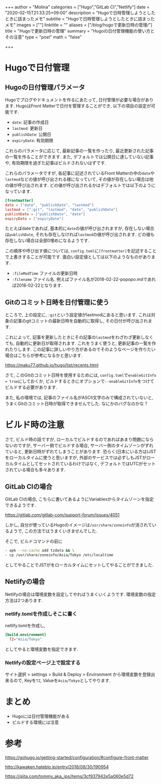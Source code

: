 +++
author = "Molina"
categories = ["Hugo","GitLab CI","Netlify"]
date = "2020-02-15T21:33:25+09:00"
description = "Hugoで日時管理しようとしたときに詰まったメモ"
subtitle = "Hugoで日時管理しようとしたときに詰まったメモ"
images = [""]
linktitle = ""
aliases = ["/blog/hugoで更新日時の管理/"]
title = "Hugoで更新日時の管理"
summary = "Hugoの日付管理機能の使い方とその注意"
type = "post"
math = "false"

+++

# Hugoで日付管理
## Hugoの日付管理パラメータ
Hugoでブログやドキュメントを作るにあたって, 日付管理が必要な場合があります. 
HugoはFront Matterで日付を管理することができ, 以下の項目の設定が可能です. 


- `date`: 記事の作成日
- `lastmod`: 更新日
- `publishDate`: 公開日
- `expiryDate`: 有効期限

これらのパラメータに応じて, 最新記事の一覧を作ったり, 最近更新された記事の一覧を作ることができます. また, デフォルトでは公開日に達していない記事や, 有効期限を過ぎた記事はビルドされないはずです. 

これらのパラメータですが, 各記事に記述されているFront Matterの中の`date`や`lastmod`などの値が呼び出される様になっていて, その値が存在しない場合は他の値が呼び出されます. どの値が呼び出されるかはデフォルトでは以下のようになっています. 

```toml
[frontmatter]
date = ["date", "publishDate", "lastmod"]
lastmod = [":git", "lastmod", "date", "publishDate"]
publishDate = ["publishDate", "date"]
expiryDate = ["expiryDate"]
```
たとえばdateであれば, 基本的に`date`の値が呼び出されますが, 存在しない場合は`publishDate`, それも存在しなければ`lastmod`の値が呼び出されます. どの値も存在しない場合は全部0埋めになるようです. 

この順序や呼び出す値については, `config.toml`に`[frontmatter]`を記述することで上書きすることが可能です. 
面白い設定値としては以下のようなものがあります. 
- `:fileModTime` ファイルの更新日時
- `:filename` ファイル名. 例えばファイル名が2018-02-22-popopo.mdであれば2018-02-22となります. 

## Gitのコミット日時を日付管理に使う
ところで, 上の設定に, `:git`という設定値がlastmodにあると思います. これは対象の記事のgitコミットの最新日時を自動的に取得し, その日付が呼び出されます. 

これによって, 記事を更新したときにその記事の`lastmod`をわざわざ更新しなくても, 自動的に更新日が取得されます. これをうまく使うと, 更新記事の一覧を作れたりします. 
この記事に詳しいやり方があるのでそのようなページを作りたい場合はこちらが参考になるかと思います. 

https://maku77.github.io/hugo/list/recents.html

さて, このGitのコミット日時を使用するためには, `config.toml`で`enableGitInfo = true`にしておくか, ビルドするときにオプションで`--enableGitInfo`をつけてビルドする必要があります. 

また, 私の環境では, 記事のファイル名がASCII文字のみで構成されていないと, うまくGitのコミット日時が取得できませんでした. なにかのバグなのかな？

# ビルド時の注意
さて, ビルド時の話ですが, ローカルでビルドするのであればあまり問題にならないのですが, サーバー側でビルドする場合, サーバー側のタイムゾーンがずれていると, 更新日時がずれてしまうことがあります. 恐らく(日本にいる方は)JSTをローカルタイムに使うと思いますが, 外部のサービスでは必ずしもJSTがローカルタイムとしてセットされているわけではなく, デフォルトではUTCがセットされている場合も多々あります. 
## GitLab CIの場合
GitLab CIの場合, こちらに書いてあるようにVariablesからタイムゾーンを指定できるようです. 

https://gitlab.com/gitlab-com/support-forum/issues/4051

しかし, 自分が使っているHugoのイメージは`/usr/share/zoneinfo`が消されているようで, この方法ではうまくいきませんでした. 

そこで, ビルドコマンドの前に
```bash
- apk --no-cache add tzdata && \
- cp /usr/share/zoneinfo/Asia/Tokyo /etc/localtime
```
としてやることでJSTがをローカルタイムにセットしてやることができました.

## Netlifyの場合
Netlifyの場合は環境変数を設定してやればうまくいくようです. 環境変数の指定方法は2つあります. 
### netlify.tomlを作成しそこに書く
netlify.tomlを作成し,
```toml
[build.environment]
  TZ="Asia/Tokyo"
```
としてやると環境変数を指定できます. 

### Netlifyの設定ページ上で設定する
サイト選択 > settings > Build & Deploy > Environment から環境変数を登録出来るので, Keyを`TZ`, Valueを`Asia/Tokyo`としてやります. 

# まとめ
- Hugoには日付管理機能がある
- ビルドする環境には注意

# 参考
https://gohugo.io/getting-started/configuration/#configure-front-matter

http://kawaken.hateblo.jp/entry/2018/08/30/190954

https://qiita.com/tommy_aka_jps/items/3cf937942e5a060e5d72
